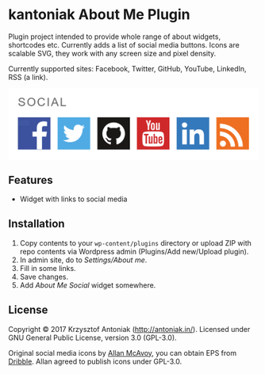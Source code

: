 # kantoniak About Me Plugin

Plugin project intended to provide whole range of about widgets, shortcodes etc. Currently adds a list of social media buttons. Icons are scalable SVG, they work with any screen size and pixel density.

Currently supported sites: Facebook, Twitter, GitHub, YouTube, LinkedIn, RSS (a link).

<p align="center">
  <img src="assets/screenshot-1.png" align="center" />
</p>

## Features

* Widget with links to social media

## Installation

1. Copy contents to your `wp-content/plugins` directory or upload ZIP with repo contents via Wordpress admin (Plugins/Add new/Upload plugin).
1. In admin site, do to *Settings/About me*.
1. Fill in some links.
1. Save changes.
1. Add *About Me Social* widget somewhere.

## License

Copyright © 2017 Krzysztof Antoniak (http://antoniak.in/). Licensed under GNU General Public License, version 3.0 (GPL-3.0).

Original social media icons by [Allan McAvoy](https://allanmcavoy.com/), you can obtain EPS from [Dribble](https://dribbble.com/shots/1094936-Free-Flat-Social-Media-Icon-Set). Allan agreed to publish icons under GPL-3.0.
